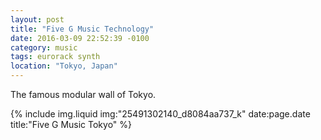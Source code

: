 ```yaml
---
layout: post
title: "Five G Music Technology"
date: 2016-03-09 22:52:39 -0100
category: music
tags: eurorack synth
location: "Tokyo, Japan"
---
```


The famous modular wall of Tokyo.

{% include img.liquid img:"25491302140_d8084aa737_k" date:page.date title:"Five G Music Tokyo" %}

